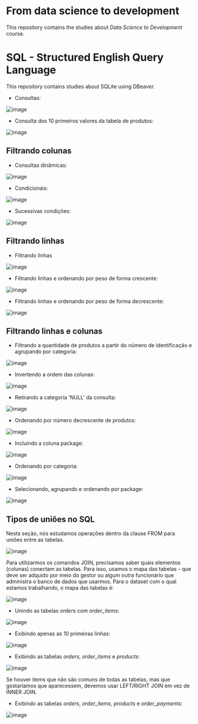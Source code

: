 # From data science to development 

This repository contains the studies about *Data Science to Development* course.

# SQL - Structured English Query Language

This repository contains studies about SQLite using DBeaver. 

- Consultas:

![image](https://user-images.githubusercontent.com/81119854/152888624-25fbb9c9-b3e4-435a-a2f8-0796461c6441.png)

- Consulta dos 10 primeiros valores da tabela de produtos:

![image](https://user-images.githubusercontent.com/81119854/152889948-90cfcc8e-eae6-4335-8ee9-1944737efe16.png)

## Filtrando colunas

- Consultas dinâmicas:

![image](https://user-images.githubusercontent.com/81119854/152890837-626e6b4a-2caa-4dac-9134-56b0c90a34f2.png)

- Condicionais:

![image](https://user-images.githubusercontent.com/81119854/152894962-d401410e-5de4-4bb8-aaec-f4b1fc905eed.png)

- Sucessivas condições:

![image](https://user-images.githubusercontent.com/81119854/152895944-ff79791e-e5a2-49be-87f5-07502ffea3ef.png)

## Filtrando linhas

- Filtrando linhas

![image](https://user-images.githubusercontent.com/81119854/152896485-982d7324-b0f2-4d62-8ff2-629b96ed81e4.png)

- Filtrando linhas e ordenando por peso de forma crescente:

![image](https://user-images.githubusercontent.com/81119854/152899621-8342d8cd-67bf-41fb-a769-f55795c31a49.png)

- Filtrando linhas e ordenando por peso de forma decrescente:

![image](https://user-images.githubusercontent.com/81119854/152899824-6524b77d-5edb-4a4f-9063-07a8269644a4.png)

## Filtrando linhas e colunas

- Filtrando a quantidade de produtos a partir do número de identificação e agrupando por categoria:

![image](https://user-images.githubusercontent.com/81119854/152900443-0efcf6e0-2863-4cec-9e25-e91693e63227.png)

- Invertendo a ordem das colunas:

![image](https://user-images.githubusercontent.com/81119854/152900618-2eeded68-cd20-4f64-94f1-328f5d128ff1.png)

- Retirando a categoria 'NULL' da consulta:

![image](https://user-images.githubusercontent.com/81119854/152900839-8eff8694-0617-4767-9879-2a09a3c13696.png)

- Ordenando por número decrescente de produtos:

![image](https://user-images.githubusercontent.com/81119854/152901024-99e3d780-2783-42e9-8619-8e6c061f795c.png)

- Incluindo a coluna package:

![image](https://user-images.githubusercontent.com/81119854/152901552-62227036-46ff-4b24-bc8b-7df539b34660.png)

- Ordenando por categoria:

![image](https://user-images.githubusercontent.com/81119854/152901680-8237cda8-5754-46fb-b954-2c5f83c43247.png)

- Selecionando, agrupando e ordenando por package:

![image](https://user-images.githubusercontent.com/81119854/152901883-b2642107-e34e-477f-acb2-9465be8aa07c.png)

## Tipos de uniões no SQL

Nesta seção, nós estudamos operações dentro da clause FROM para uniões entre as tabelas.

![image](https://user-images.githubusercontent.com/81119854/152988214-93f652cf-233e-4372-8df1-c5bcd2fe1bb2.png)

Para utilizarmos os comandos JOIN, precisamos saber quais elementos (colunas) conectam as tabelas. Para isso, usamos o mapa das tabelas - que deve ser adquido por meio do gestor ou algum outra funcionário que administra o banco de dados que usarmos. Para o dataset com o qual estamos trabalhando, o mapa das tabelas é:

![image](https://user-images.githubusercontent.com/81119854/152991386-29624aa8-450d-478b-8157-d82ee3f48eb2.png)

- Unindo as tabelas *orders* com *order_items*:

![image](https://user-images.githubusercontent.com/81119854/153031244-43ae65b9-826f-41dd-86fe-9116cfe8eb18.png)

- Exibindo apenas as 10 primeiras linhas:

![image](https://user-images.githubusercontent.com/81119854/153031707-c1f8dc9f-177c-48f1-81c1-1c1f99baf8af.png)

- Exibindo as tabelas *orders*, *order_items* e *products*:

![image](https://user-images.githubusercontent.com/81119854/153032874-f046a468-ac09-4161-9796-64f3005cfa63.png)

Se houver items que não são comuns de todas as tabelas, mas que gostaríamos que aparecessem, devemos usar LEFT/RIGHT JOIN em vez de INNER JOIN.

- Exibindo as tabelas *orders*, *order_items*, *products* e *order_payments*:

![image](https://user-images.githubusercontent.com/81119854/153034217-7f8d394a-b609-4e04-958d-8ae5fc562d4a.png)
